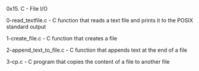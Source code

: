 0x15. C - File I/O

0-read_textfile.c - C function that reads a text file and prints it to the POSIX standard output

1-create_file.c - C function that creates a file

2-append_text_to_file.c - C function that appends text at the end of a file

3-cp.c - C program that copies the content of a file to another file

